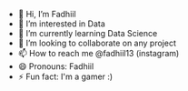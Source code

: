- 👋 Hi, I’m Fadhiil
- 👀 I’m interested in Data
- 🌱 I’m currently learning Data Science
- 💞️ I’m looking to collaborate on any project
- 📫 How to reach me @fadhiil13 (instagram)
- 😄 Pronouns: Fadhiil
- ⚡ Fun fact: I'm a gamer :)

<!---
FadhiilDzaki/FadhiilDzaki is a ✨ special ✨ repository because its `README.md` (this file) appears on your GitHub profile.
You can click the Preview link to take a look at your changes.
--->
